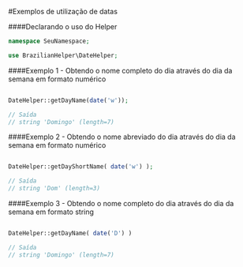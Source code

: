 #Exemplos de utilização de datas

####Declarando o uso do Helper

```php
namespace SeuNamespace;

use BrazilianHelper\DateHelper;
```        

####Exemplo 1 - Obtendo o nome completo do dia através do dia da semana em formato numérico


```php

DateHelper::getDayName(date('w'));

// Saída
// string 'Domingo' (length=7)

```

####Exemplo 2 - Obtendo o nome abreviado do dia através do dia da semana em formato numérico


```php

DateHelper::getDayShortName( date('w') );

// Saída
// string 'Dom' (length=3)

```

####Exemplo 3 - Obtendo o nome completo do dia através do dia da semana em formato string


```php

DateHelper::getDayName( date('D') )

// Saída
// string 'Domingo' (length=7)

```